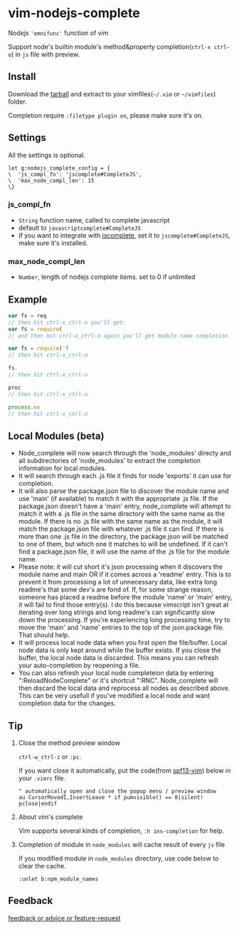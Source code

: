 vim-nodejs-complete
===================

Nodejs `'omnifunc'` function of vim

Support node's builtin module's method&property completion(`ctrl-x ctrl-o`) in `js` file with preview.


## Install
Download the [tarball](https://github.com/myhere/vim-nodejs-complete/zipball/master) and extract to your vimfiles(`~/.vim` or `~/vimfiles`) folder.

Completion require `:filetype plugin on`, please make sure it's on.

## Settings
All the settings is optional.

```viml
let g:nodejs_complete_config = {
\  'js_compl_fn': 'jscomplete#CompleteJS',
\  'max_node_compl_len': 15
\}
```

### js_compl_fn
* `String` function name, called to complete javascript
* default to `javascriptcomplete#CompleteJS`
* if you want to integrate with [jscomplete](https://github.com/teramako/jscomplete-vim), set it to `jscomplete#CompleteJS`, make sure it's installed.

### max_node_compl_len
* `Number`, length of nodejs complete items. set to 0 if unlimited


## Example

```js
var fs = req
// then hit ctrl-x_ctrl-o you'll get:
var fs = require(
// and then hit ctrl-x_ctrl-o again you'll get module name completion

var fs = require('f
// then hit ctrl-x_ctrl-o

fs.
// then hit ctrl-x_ctrl-o

proc
// then hit ctrl-x_ctrl-o

process.ex
// then hit ctrl-x_ctrl-o
```

## Local Modules (beta)

* Node_complete will now search through the 'node_modules' directy and all subdirectories of 'node_modules' to extract the completion information for local modules.
* It will search through each .js file it finds for node 'exports' it can use for completion. 
* It will also parse the package.json file to discover the module name and use 'main' (if available) to match it with the appropriate .js file. If the package.json doesn't have a 'main' entry, node_complete will attempt to match it with a .js file in the same directory with the same name as the module. If there is no .js file with the same name as the module, it will match the package.json file with whatever .js file it can find.  If there is more than one .js file in the directory, the package.json will be matched to one of them, but which one it matches to will be undefined.  If it can't find a package.json file, it will use the name of the .js file for the module name.  
* Please note: it will cut short it's json processing when it discovers the module name and main OR if it comes across a 'readme' entry.  This is to prevent it from processing a lot of unnecessary data, like extra long readme's that some dev's are fond of.  If, for some strange reason, someone has placed a readme before the module 'name' or 'main' entry, it will fail to find those entry(s). I do this because vimscript isn't great at iterating over long strings and long readme's can significantly slow down the processing. If you're experiencing long processing time, try to move the 'main' and 'name' entries to the top of the json.package file.  That should help. 
* It will process local node data when you first open the file/buffer. Local node data is only kept around while the buffer exists.  If you close the buffer, the local node data is discarded.  This means you can refresh your auto-completion by reopening a file.
* You can also refresh your local node completeion data by entering ":ReloadNodeComplete" or it's shortcut ":RNC". Node_complete will then discard the local data and reprocess all nodes as described above.  This can be very usefull if you've modified a local node and want completion data for the changes.

## Tip
1. Close the method preview window

     `ctrl-w_ctrl-z` or `:pc`.

     If you want close it automatically, put the code(from [spf13-vim](https://github.com/spf13/spf13-vim/blob/3.0/.vimrc)) below in your `.vimrc` file.

     ```vim
     " automatically open and close the popup menu / preview window
     au CursorMovedI,InsertLeave * if pumvisible() == 0|silent! pclose|endif
     ```

2. About vim's complete

     Vim supports several kinds of completion, `:h ins-completion` for help.

3. Completion of module in `node_modules` will cache result of every `js` file

     If you modified module in `node_modules` directory, use code below to clear the cache.

     ```vim
     :unlet b:npm_module_names
     ```


## Feedback
[feedback or advice or feature-request](https://github.com/myhere/vim-nodejs-complete/issues)

